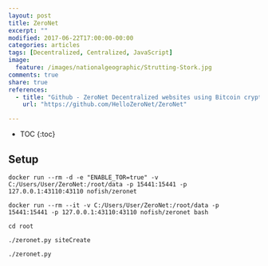 ```yaml
---
layout: post
title: ZeroNet
excerpt: ""
modified: 2017-06-22T17:00:00-00:00
categories: articles
tags: [Decentralized, Centralized, JavaScript]
image:
  feature: /images/nationalgeographic/Strutting-Stork.jpg
comments: true
share: true
references:
  - title: "Github - ZeroNet Decentralized websites using Bitcoin crypto and BitTorrent network"
    url: "https://github.com/HelloZeroNet/ZeroNet"

---
```


* TOC
{:toc}

## Setup

`docker run --rm -d -e "ENABLE_TOR=true" -v C:/Users/User/ZeroNet:/root/data -p 15441:15441 -p 127.0.0.1:43110:43110 nofish/zeronet`

`docker run --rm --it -v C:/Users/User/ZeroNet:/root/data -p 15441:15441 -p 127.0.0.1:43110:43110 nofish/zeronet bash`

`cd root`

`./zeronet.py siteCreate`

`./zeronet.py`
